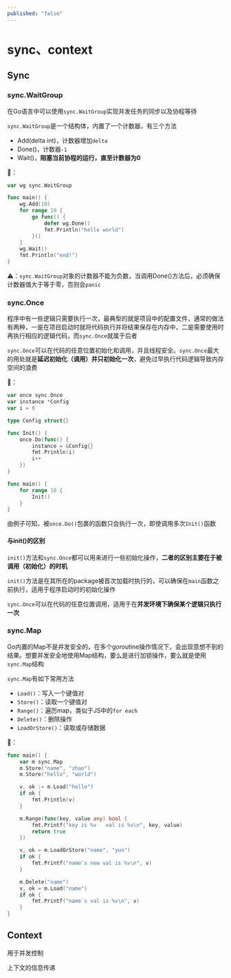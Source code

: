 ```yaml
---
published: "false"
---
```




# sync、context

## Sync

### sync.WaitGroup

在Go语言中可以使用`sync.WaitGroup`实现并发任务的同步以及协程等待

`sync.WaitGroup`是一个结构体，内置了一个计数器，有三个方法

- Add(delta int)，计数器增加`delta`
- Done()，计数器`-1`
- Wait()，**阻塞当前协程的运行，直至计数器为0**

🌰：

```go
var wg sync.WaitGroup

func main() {
	wg.Add(10)
	for range 10 {
		go func() {
			defer wg.Done()
			fmt.Println("hello world")
		}()
	}
	wg.Wait()
	fmt.Println("end!")
}
```

⚠️：`sync.WaitGroup`对象的计数器不能为负数，当调用Done()方法后，必须确保计数器值大于等于零，否则会`panic`

### sync.Once

程序中有一些逻辑只需要执行一次，最典型的就是项目中的配置文件，通常的做法有两种，一是在项目启动时就将代码执行并将结果保存在内存中，二是需要使用时再执行相应的逻辑代码，而`sync.Once`就属于后者

`sync.Once`可以在代码的任意位置初始化和调用，并且线程安全。`sync.Once`最大的用处就是**延迟初始化（调用）并只初始化一次**，避免过早执行代码逻辑导致内存空间的浪费

🌰：

```go
var once sync.Once
var instance *Config
var i = 0

type Config struct{}

func Init() {
	once.Do(func() {
		instance = &Config{}
		fmt.Println(i)
		i++
	})
}

func main() {
	for range 10 {
		Init()
	}
}
```

由例子可知，被`once.Do()`包裹的函数只会执行一次，即使调用多次`Init()`函数

#### 与init()的区别

`init()`方法和`sync.Once`都可以用来进行一些初始化操作，**二者的区别主要在于被调用（初始化）的时机**

`init()`方法是在其所在的package被首次加载时执行的，可以确保在`main`函数之前执行，适用于程序启动时的初始化操作

`sync.Once`可以在代码的任意位置调用，适用于在**并发环境下确保某个逻辑只执行一次**

### sync.Map

Go内置的Map不是并发安全的，在多个goroutine操作情况下，会出现意想不到的结果。想要并发安全地使用Map结构，要么是进行加锁操作，要么就是使用`sync.Map`结构

`sync.Map`有如下常用方法

- `Load()`：写入一个键值对
- `Store()`：读取一个键值对
- `Range()`：遍历map，类似于JS中的`for each`
- `Delete()`：删除操作
- `LoadOrStore()`：读取或存储数据

🌰：

```go
func main() {
	var m sync.Map
	m.Store("name", "zhao")
	m.Store("hello", "world")

	v, ok := m.Load("hello")
	if ok {
		fmt.Println(v)
	}

	m.Range(func(key, value any) bool {
		fmt.Printf("key is %v	val is %v\n", key, value)
		return true
	})

	v, ok = m.LoadOrStore("name", "yun")
	if ok {
		fmt.Printf("name`s new val is %v\n", v)
	}

	m.Delete("name")
	v, ok = m.Load("name")
	if ok {
		fmt.Printf("name`s val is %v\n", v)
	}
}

```

## Context

用于并发控制

上下文的信息传递
